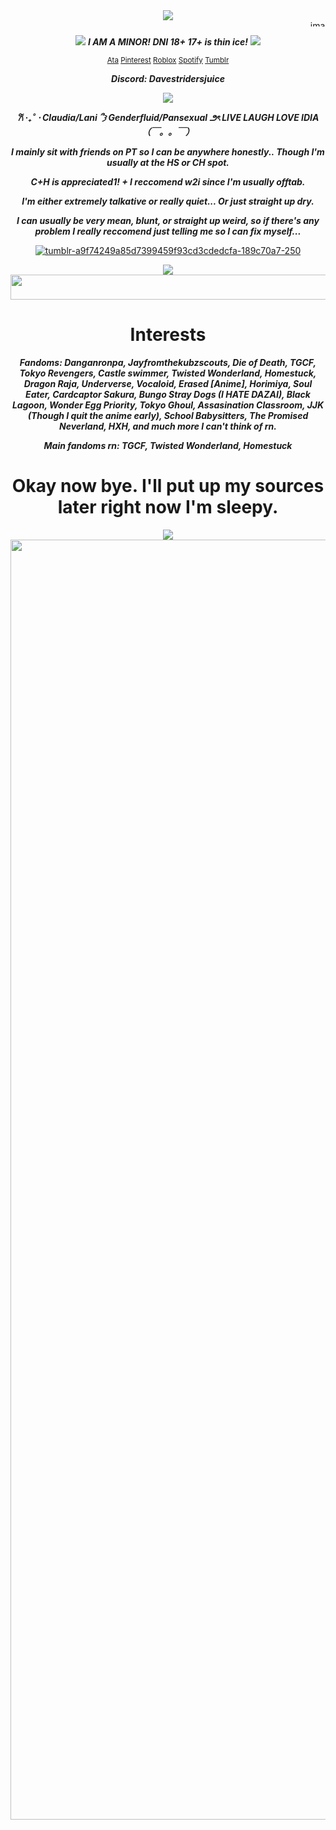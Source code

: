<div align="center">
 
<img src="https://i.ibb.co/xtQthv2v/tumblr-300cbaa1e57d5a369b2a71c3ea996fe4-86689880-1280.png">

<img width="1000" height="10" alt="image" src="https://github.com/user-attachments/assets/02477e8e-e5ab-4edf-897a-c1c8174f03af" />

<img src="https://i.ibb.co/tpq0BXz8/tumblr-22ae5e42e9b238a5310d69571ccc4d46-17a4444d-75.png"> ***I AM A MINOR! DNI 18+ 17+ is thin ice!*** <img src="https://i.ibb.co/tpq0BXz8/tumblr-22ae5e42e9b238a5310d69571ccc4d46-17a4444d-75.png">

<sub>[Ata](https://chickenbootyweezer.atabook.org/)
[Pinterest](https://www.pinterest.com/Davestridersjuice/) 
[Roblox](https://www.roblox.com/users/3939267694/profile) 
[Spotify](https://open.spotify.com/user/31374auufhmdwvnklou5a3aykoa4?si=fc4de630f88a49cf) 
[Tumblr](https://www.tumblr.com/davestridersjuice)

***Discord: Davestridersjuice***

![](https://komarev.com/ghpvc/?username=Davestridersjuice&color=ADD8E6&label=Cuties^3^)  

***𐙚 ‧₊˚ ⋅ Claudia/Lani ՞𐦯  Genderfluid/Pansexual ౨ৎ LIVE LAUGH LOVE IDIA （￣。。￣）***

***I mainly sit with friends on PT so I can be anywhere honestly.. Though I'm usually at the HS or CH spot.***

***C+H is appreciated1! + I reccomend w2i since I'm usually offtab.***

***I'm either extremely talkative or really quiet... Or just straight up dry.***

***I can usually be very mean, blunt, or straight up weird, so if there's any problem I really reccomend just telling me so I can fix myself...***

<a href="https://imgbb.com/"><img src="https://i.ibb.co/9H2w5ht7/tumblr-a9f74249a85d7399459f93cd3cdedcfa-189c70a7-250.webp" alt="tumblr-a9f74249a85d7399459f93cd3cdedcfa-189c70a7-250" border="0" /></a>

<img src="https://i.ibb.co/d0tWXZjF/tumblr-b1cb91310533f444457c5aafa0cf3adb-bf15d231-640.webp">
<img width="1080" height="40" alt="image" src="https://github.com/user-attachments/assets/8b29693f-3b95-4fe0-bee3-e240b315354a" />

# Interests

***Fandoms: Danganronpa, Jayfromthekubzscouts, Die of Death, TGCF, Tokyo Revengers, Castle swimmer, Twisted Wonderland, Homestuck, Dragon Raja, Underverse, Vocaloid, Erased [Anime], Horimiya, Soul Eater, Cardcaptor Sakura, Bungo Stray Dogs (I HATE DAZAI), Black Lagoon, Wonder Egg Priority, Tokyo Ghoul, Assasination Classroom, JJK (Though I quit the anime early), School Babysitters, The Promised Neverland, HXH, and much more I can't think of rn.***

***Main fandoms rn: TGCF, Twisted Wonderland, Homestuck***

# Okay now bye. I'll put up my sources later right now I'm sleepy. 

 <img src="https://i.ibb.co/bMK2M23G/tumblr-ae0c59e885e6072b5d77faa32dc67d41-5ee9db3d-500.gif"> 

<img width="2048" height="2048" alt="image" src="https://github.com/user-attachments/assets/a7c12b43-5e6b-4af3-90fd-217ddb51d172" />



<!--
**Davestridersjuice/Davestridersjuice** is a ✨ _special_ ✨ repository because its `README.md` (this file) appears on your GitHub profile.

Here are some ideas to get you started:

- 🔭 I’m currently working on ...
- 🌱 I’m currently learning ...
- 👯 I’m looking to collaborate on ...
- 🤔 I’m looking for help with ...
- 💬 Ask me about ...
- 📫 How to reach me: ...
- 😄 Pronouns: ...
- ⚡ Fun fact: ...
-->
